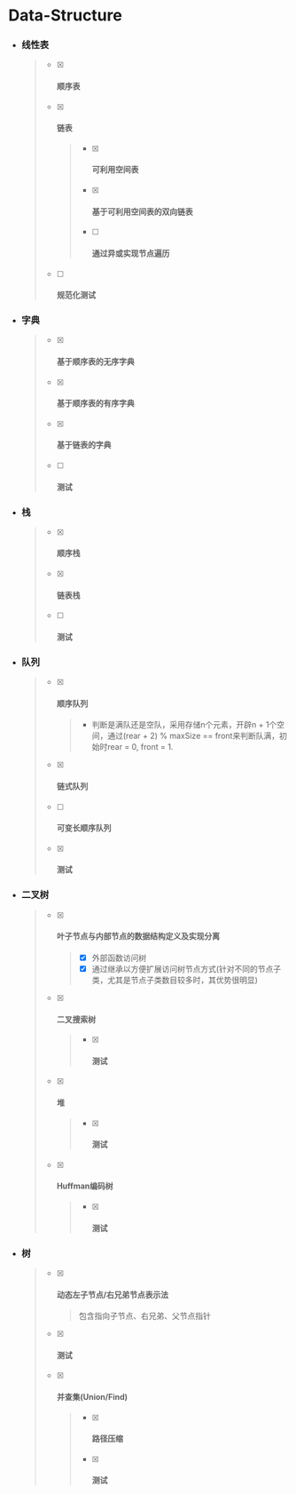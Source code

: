 # Data-Structure

* ### 线性表

  > - [x] #### 顺序表
  >
  > - [x] #### 链表
  >
  >   > - [x] #### 可利用空间表
  >   >
  >   > - [x] #### 基于可利用空间表的双向链表
  >   >
  >   > - [ ] #### 通过异或实现节点遍历
  >
  > - [ ] #### 规范化测试

* ### 字典

  > - [x] #### 基于顺序表的无序字典
  >
  > - [x] #### 基于顺序表的有序字典
  >
  > - [x] #### 基于链表的字典
  >
  > - [ ] #### 测试

* ### 栈

  > - [x] #### 顺序栈
  >
  > - [x] #### 链表栈
  >
  > - [ ] #### 测试

- ### 队列

  > - [x] #### 顺序队列
  >
  >   > - 判断是满队还是空队，采用存储n个元素，开辟n + 1个空间，通过(rear + 2) % maxSize == front来判断队满，初始时rear = 0, front = 1.
  >
  > - [x] #### 链式队列
  >
  > - [ ] #### 可变长顺序队列
  >
  > - [x] #### 测试
  
- ### 二叉树

  > - [x] #### 叶子节点与内部节点的数据结构定义及实现分离
  >
  >   > - [x] 外部函数访问树
  >   >- [x] 通过继承以方便扩展访问树节点方式(针对不同的节点子类，尤其是节点子类数目较多时，其优势很明显) 
  >   
  > - [x] #### 二叉搜索树
  >
  >   > - [x] #### 测试
  >   
  > - [x] #### 堆
  >
  >   > - [x] #### 测试
  >   
  > - [x] #### Huffman编码树
  >
  >   > - [x] #### 测试

- ### 树

  > - [x] #### 动态左子节点/右兄弟节点表示法
  >
  >   > 包含指向子节点、右兄弟、父节点指针
  >
  > - [x] #### 测试
  >
  > - [x] #### 并查集(Union/Find)
  >
  >   > - [x] #### 路径压缩
  >   >
  >   > - [x] #### 测试

